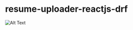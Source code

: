 # resume-uploader-reactjs-drf
![Alt Text](https://raw.githubusercontent.com/itzm416/resume-uploader-reactjs-drf/master/resume-uploader.gif)
